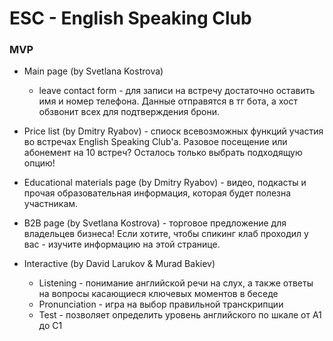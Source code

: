 # ESC - English Speaking Club
### MVP

- Main page (by Svetlana Kostrova)

    - leave contact form - для записи на встречу достаточно оставить имя и номер телефона. Данные отправятся в тг бота, а хост обзвонит всех для подтверждения брони. 

- Price list (by Dmitry Ryabov) - спиоск всевозможных функций участия во встречах English Speaking Club'a. Разовое посещение или абонемент на 10 встреч? Осталось только выбрать подходящую опцию!
- Educational materials page (by Dmitry Ryabov) - видео, подкасты и прочая образовательная информация, которая будет полезна участникам. 
- B2B page (by Svetlana Kostrova) - торговое предложение для владельцев бизнеса! Если хотите, чтобы спикинг клаб проходил у вас - изучите информацию на этой странице.
- Interactive (by David Larukov & Murad Bakiev)
  
    - Listening - понимание английской речи на слух, а также ответы на вопросы касающиеся ключевых моментов в беседе
    - Pronunciation - игра на выбор правильной транскрипции
    - Test - позволяет определить уровень английского по шкале от A1 до C1
